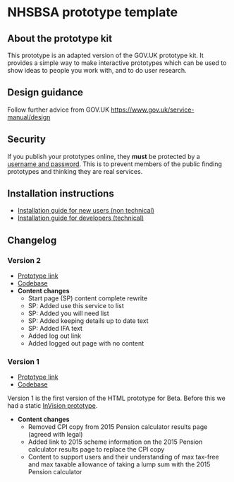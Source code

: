 # NHSBSA prototype template


## About the prototype kit

This prototype is an adapted version of the GOV.UK prototype kit. It provides a simple way to make interactive prototypes which can be used to show ideas to people you work with, and to do user research.

## Design guidance

Follow further advice from GOV.UK
https://www.gov.uk/service-manual/design

## Security

If you publish your prototypes online, they **must** be protected by a [username and password](https://govuk-prototype-kit.herokuapp.com/docs/publishing-on-heroku). This is to prevent members of the public finding prototypes and thinking they are real services.

## Installation instructions

- [Installation guide for new users (non technical)](https://govuk-prototype-kit.herokuapp.com/docs/install/introduction)
- [Installation guide for developers (technical)](https://govuk-prototype-kit.herokuapp.com/docs/install/developer-install-instructions)


## Changelog

### Version 2
- [Prototype link](https://nhs-pension-v2.herokuapp.com/)
- [Codebase](https://github.com/nhsbsa/ynhsp-prototype/releases/tag/version-2)
- **Content changes**
    - Start page (SP) content complete rewrite
    - SP: Added use this service to list
    - SP: Added you will need list
    - SP: Added keeping details up to date text
    - SP: Added IFA text
    - Added log out link
    - Added logged out page with no content

### Version 1
- [Prototype link](https://nhs-pension-v1.herokuapp.com/)
- [Codebase](https://github.com/nhsbsa/ynhsp-prototype/releases/tag/version-1)

Version 1 is the first version of the HTML prototype for Beta. Before this we had a static [InVision prototype](https://valtech.invisionapp.com/share/8JPESRSUYBM#/334613302_Your_NHS_Pension_Dashboard_B_Desktop_1024x1024).
- **Content changes**
    - Removed CPI copy from 2015 Pension calculator results page (agreed with legal)
    - Added link to 2015 scheme information on the 2015 Pension calculator results page to replace the CPI copy
    - Content to support users and their understanding of max tax-free and max taxable allowance of taking a lump sum with the 2015 Pension calculator
